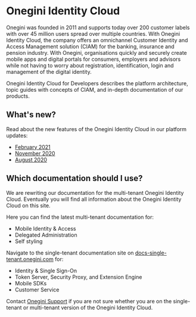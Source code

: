 # Onegini Identity Cloud

Onegini was founded in 2011 and supports today over 200 customer labels with over 45 million users spread over multiple countries. With Onegini Identity Cloud,
the company offers an omnichannel Customer Identity and Access Management solution (CIAM) for the banking, insurance and pension industry. With Onegini,
organisations quickly and securely create mobile apps and digital portals for consumers, employers and advisors while not having to worry about registration,
identification, login and management of the digital identity.

Onegini Identity Cloud for Developers describes the platform architecture, topic guides with concepts of CIAM, and in-depth documentation of our products.

## What's new?

Read about the new features of the Onegini Identity Cloud in our platform updates:

* [February 2021](https://blog.onegini.com/onegini-identity-cloud-platform-update-february-2021)
* [November 2020](https://blog.onegini.com/onegini-identity-cloud-platform-update-november-2020)
* [August 2020](https://blog.onegini.com/onegini-identity-cloud-platform-update-august-2020)

## Which documentation should I use?

We are rewriting our documentation for the multi-tenant Onegini Identity Cloud. Eventually you will find all information about the Onegini Identity Cloud on 
this site.

Here you can find the latest multi-tenant documentation for:

* Mobile Identity & Access
* Delegated Administration
* Self styling

Navigate to the single-tenant documentation site on [docs-single-tenant.onegini.com](https://docs-single-tenant.onegini.com/) for:

* Identity & Single Sign-On
* Token Server, Security Proxy, and Extension Engine
* Mobile SDKs
* Customer Service

Contact [Onegini Support](https://support.onegini.com/) if you are not sure whether you are on the single-tenant or multi-tenant version of the Onegini Identity
Cloud.
